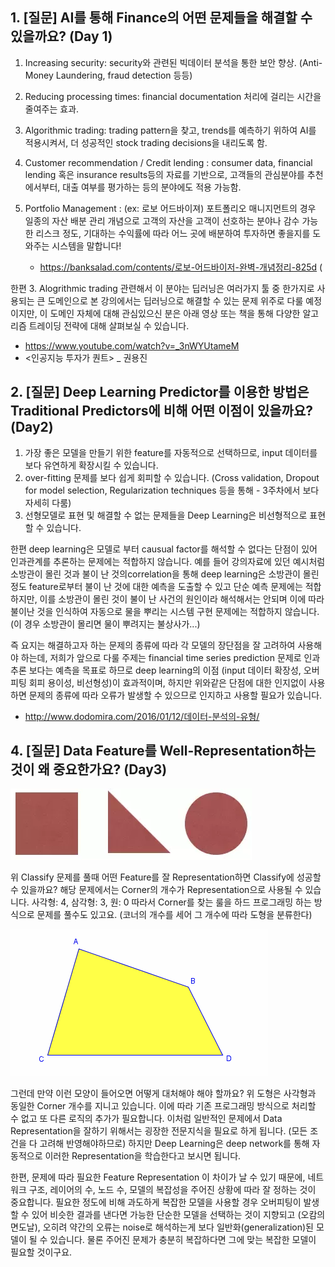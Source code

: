## 1. [질문] AI를 통해 Finance의 어떤 문제들을 해결할 수 있을까요? (Day 1)

1. Increasing security: security와 관련된 빅데이터 분석을 통한 보안 향상. (Anti-Money Laundering, fraud detection 등등)
2. Reducing processing times: financial documentation 처리에 걸리는 시간을 줄여주는 효과.
3. Algorithmic trading: trading pattern을 찾고, trends를 예측하기 위하여 AI를 적용시켜서, 더 성공적인 stock trading decisions을 내리도록 함.
4. Customer recommendation / Credit lending : consumer data, financial lending 혹은 insurance results등의 자료를 기반으로, 고객들의 관심분야를 추천에서부터, 대출 여부를 평가하는 등의 분야에도 적용 가능함.
5. Portfolio Management : (ex: 로보 어드바이져)  포트폴리오 매니지먼트의 경우 일종의 자산 배분 관리 개념으로 고객의 자산을 고객이 선호하는 분야나 감수 가능한 리스크 정도, 기대하는 수익률에 따라 어느 곳에 배분하여 투자하면 좋을지를 도와주는 시스템을 말합니다!

	* https://banksalad.com/contents/로보-어드바이저-완벽-개념정리-825d (

한편 3. Alogrithmic trading 관련해서 이 분야는 딥러닝은 여러가지 툴 중 한가지로 사용되는 큰 도메인으로 본 강의에서는 딥러닝으로 해결할 수 있는 문제 위주로 다룰 예정이지만, 이 도메인 자체에 대해 관심있으신 분은 아래 영상 또는 책을 통해 다양한 알고리즘 트레이딩 전략에 대해 살펴보실 수 있습니다.
- https://www.youtube.com/watch?v=_3nWYUtameM
- <인공지능 투자가 퀀트> _ 권용진

## 2. [질문] Deep Learning Predictor를 이용한 방법은 Traditional Predictors에 비해 어떤 이점이 있을까요? (Day2)

1. 가장 좋은 모델을 만들기 위한 feature를 자동적으로 선택하므로, input 데이터를 보다 유연하게 확장시킬 수 있습니다.
2. over-fitting 문제를 보다 쉽게 회피할 수 있습니다. (Cross validation, Dropout for model selection, Regularization techniques 등을 통해 - 3주차에서 보다 자세히 다룸)
3. 선형모델로 표현 및 해결할 수 없는 문제들을 Deep Learning은 비선형적으로 표현할 수 있습니다.

한편 deep learning은 모델로 부터 causual factor를 해석할 수 없다는 단점이 있어 인과관계를 추론하는 문제에는 적합하지 않습니다. 예를 들어 강의자료에 있던 예시처럼 소방관이 몰린 것과 불이 난 것의correlation을 통해 deep learning은 소방관이 몰린 정도 feature로부터 불이 난 것에 대한 예측을 도출할 수 있고 단순 예측 문제에는 적합하지만, 이를 소방관이 몰린 것이 불이 난 사건의 원인이라 해석해서는 안되며 이에 따라 불이난 것을 인식하여 자동으로 물을 뿌리는 시스템 구현 문제에는 적합하지 않습니다. (이 경우 소방관이 몰리면 물이 뿌려지는 불상사가...)

즉 요지는 해결하고자 하는 문제의 종류에 따라 각 모델의 장단점을 잘 고려하여 사용해야 하는데,
저희가 앞으로 다룰 주제는 financial time series prediction 문제로 인과추론 보다는 예측을 목표로 하므로 deep learning의 이점 (input 데이터 확장성, 오버피팅 회피 용이성, 비선형성)이 효과적이며, 하지만 위와같은 단점에 대한 인지없이 사용하면 문제의 종류에 따라 오류가 발생할 수 있으므로 인지하고 사용할 필요가 있습니다.

* http://www.dodomira.com/2016/01/12/데이터-분석의-유형/ 

## 4. [질문] Data Feature를 Well-Representation하는 것이 왜 중요한가요? (Day3)

![](./images/rec_tri_circle.png)

위 Classify 문제를 풀때 어떤 Feature를 잘 Representation하면 Classify에 성공할 수 있을까요? 해당 문제에서는 Corner의 개수가 Representation으로 사용될 수 있습니다.
사각형: 4, 삼각형: 3, 원: 0
따라서 Corner를 찾는 룰을 하드 프로그래밍 하는 방식으로 문제를 풀수도 있고요. (코너의 개수를 세어 그 개수에 따라 도형을 분류한다)

![](./images/multi_point.png)

그런데 만약 이런 모양이 들어오면 어떻게 대처해야 해야 할까요?
위 도형은 사각형과 동일한 Corner 개수를 지니고 있습니다. 이에 따라 기존 프로그래밍 방식으로 처리할 수 없고 또 다른 로직의 추가가 필요합니다. 이처럼 일반적인 문제에서 Data Representation을 잘하기 위해서는 굉장한 전문지식을 필요로 하게 됩니다. (모든 조건을 다 고려해 반영해야하므로) 하지만 Deep Learning은 deep network를 통해 자동적으로 이러한 Representation을 학습한다고 보시면 됩니다.

한편, 문제에 따라 필요한 Feature Representation 이 차이가 날 수 있기 때문에, 네트워크 구조, 레이어의 수, 노드 수, 모델의 복잡성을 주어진 상황에 따라 잘 정하는 것이 중요합니다. 필요한 정도에 비해 과도하게 복잡한 모델을 사용할 경우 오버피팅이 발생할 수 있어 비슷한 결과를 낸다면 가능한 단순한 모델을 선택하는 것이 지향되고 (오캄의 면도날), 오히려 약간의 오류는 noise로 해석하는게 보다 일반화(generalization)된 모델이 될 수 있습니다. 물론 주어진 문제가 충분히 복잡하다면 그에 맞는 복잡한 모델이 필요할 것이구요.